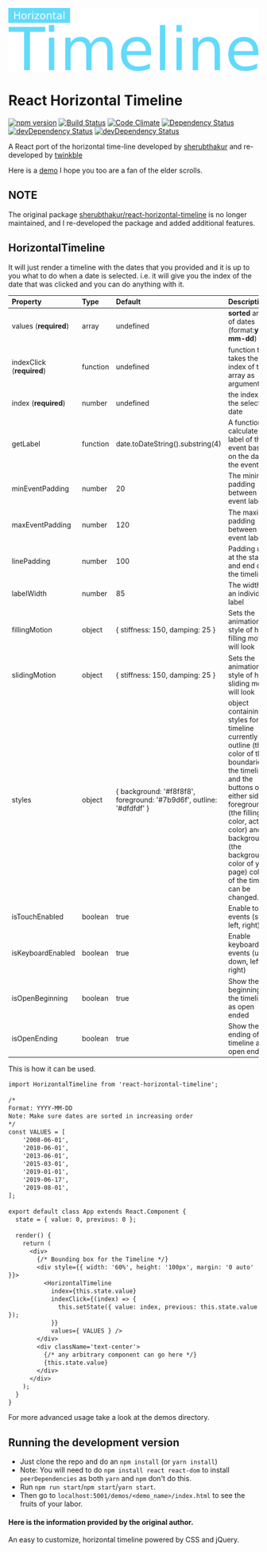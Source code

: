 ![image](logo.png)

# React Horizontal Timeline
[![npm version](https://badge.fury.io/js/react-horizontal-timeline.svg)](https://badge.fury.io/js/react-horizontal-timeline)
[![Build Status](https://travis-ci.org/twinkble/react-horizontal-timeline.svg?branch=master)](https://travis-ci.org/twinkble/react-horizontal-timeline)
[![Code Climate](https://codeclimate.com/github/twinkble/react-horizontal-timeline/badges/gpa.svg)](https://codeclimate.com/github/twinkble/react-horizontal-timeline)
[![Dependency Status](https://david-dm.org/twinkble/react-horizontal-timeline.svg)](https://david-dm.org/twinkble/react-horizontal-timeline)
[![devDependency Status](https://david-dm.org/twinkble/react-horizontal-timeline/dev-status.svg)](https://david-dm.org/twinkble/react-horizontal-timeline#info=devDependencies)
[![devDependency Status](https://david-dm.org/twinkble/react-horizontal-timeline/peer-status.svg)](https://david-dm.org/twinkble/react-horizontal-timeline#info=peerDependencies)

A React port of the horizontal time-line developed by [sherubthakur](https://github.com/sherubthakur/react-horizontal-timeline) and re-developed by [twinkble](https://github.com/twinkble)

Here is a [demo](https://react-horizontal-timeline.herokuapp.com/) I hope you too are a fan of the elder scrolls.

## NOTE
The original package [sherubthakur/react-horizontal-timeline](https://github.com/sherubthakur/react-horizontal-timeline) is no longer maintained, and I re-developed the package and added additional features.

## HorizontalTimeline

It will just render a timeline with the dates that you provided and it is up to you what to do when a date is selected. i.e. it will give you the index of the date that was clicked and you can do anything with it.

Property	                  |	Type   	     |	Default	                      |	Description
:--------------------------|:--------------|:-------------------------------|:--------------------------------
 values (**required**)     | array         | undefined                      | **sorted** array of dates (format:**yyyy-mm-dd**)
 indexClick (**required**) | function      | undefined                      | function that takes the index of the array as argument
 index (**required**)      | number        | undefined                      | the index of the selected date
 getLabel                  | function      | date.toDateString().substring(4) |  A function to calculate the label of the event based on the date of the event
 minEventPadding           | number        | 20                             | The minimum padding between two event labels
 maxEventPadding           | number        | 120                            | The maximum padding between two event labels
 linePadding               | number        | 100                            | Padding used at the start and end of the timeline
 labelWidth                | number        | 85                             | The width of an individual label
 fillingMotion             | object        |{ stiffness: 150, damping: 25 } | Sets the animation style of how filling motion will look
 slidingMotion             | object        |{ stiffness: 150, damping: 25 } | Sets the animation style of how sliding motion will look
 styles                    | object        |{ background: '#f8f8f8', foreground: '#7b9d6f', outline: '#dfdfdf' } | object containing the styles for the timeline currently outline (the color of the boundaries of the timeline and the buttons on it's either side), foreground (the filling color, active color) and background (the background color of your page) colors of the timeline can be changed.
 isTouchEnabled            | boolean       | true                           | Enable touch events (swipe left, right)
 isKeyboardEnabled         | boolean       | true                           | Enable keyboard events (up, down, left, right)
 isOpenBeginning           | boolean       | true                           | Show the beginning of the timeline as open ended
 isOpenEnding              | boolean       | true                           | Show the ending of the timeline as open ended

This is how it can be used.

```tsx
import HorizontalTimeline from 'react-horizontal-timeline';

/*
Format: YYYY-MM-DD
Note: Make sure dates are sorted in increasing order
*/
const VALUES = [
    '2008-06-01',
    '2010-06-01',
    '2013-06-01',
    '2015-03-01',
    '2019-01-01',
    '2019-06-17',
    '2019-08-01',
];

export default class App extends React.Component {
  state = { value: 0, previous: 0 };

  render() {
    return (
      <div>
        {/* Bounding box for the Timeline */}
        <div style={{ width: '60%', height: '100px', margin: '0 auto' }}>
          <HorizontalTimeline
            index={this.state.value}
            indexClick={(index) => {
              this.setState({ value: index, previous: this.state.value });
            }}
            values={ VALUES } />
        </div>
        <div className='text-center'>
          {/* any arbitrary component can go here */}    
          {this.state.value}
        </div>
      </div>
    );
  }
}

```
For more advanced usage take a look at the demos directory.

## Running the development version
- Just clone the repo and do an `npm install` (or `yarn install`)
- Note: You will need to do `npm install react react-dom` to install `peerDependencies` as both `yarn` and `npm` don't do this.
- Run `npm run start`/`npm start`/`yarn start`.
- Then go to `localhost:5001/demos/<demo_name>/index.html` to see the fruits of your labor.

#### Here is the information provided by the original author.

An easy to customize, horizontal timeline powered by CSS and jQuery.

